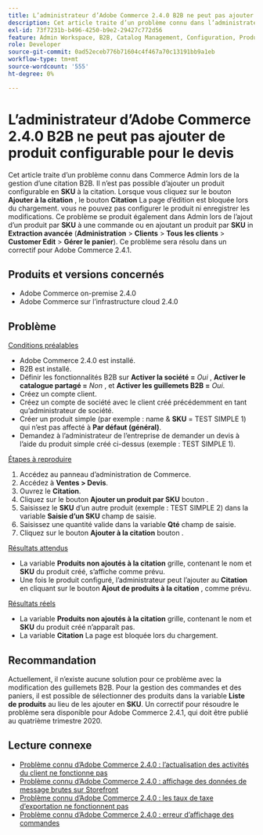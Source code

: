 ```yaml
---
title: L’administrateur d’Adobe Commerce 2.4.0 B2B ne peut pas ajouter de produit configurable pour le devis
description: Cet article traite d’un problème connu dans l’administrateur Commerce lors de la gestion d’une citation B2B. Il n’est pas possible d’ajouter un produit configurable par **SKU** au guillemet. Lorsque vous cliquez sur le bouton **Ajouter à la citation**, la page d’édition **Citation** est bloquée et vous ne pouvez pas configurer le produit ni enregistrer les modifications. Ce problème se produit également dans Admin lors de l’ajout d’un produit par **SKU** à une commande ou de l’ajout d’un produit par **SKU** dans **Advanced Checkout** (**Admin** &gt; **Customers** &gt; **Tous les clients** &gt; **Customer Edit &gt;Gérer le panier). Ce problème sera résolu dans un correctif pour Adobe Commerce 2.4.1.
exl-id: 73f7231b-b496-4250-b9e2-29427c772d56
feature: Admin Workspace, B2B, Catalog Management, Configuration, Products, Quotes
role: Developer
source-git-commit: 0ad52eceb776b71604c4f467a70c13191bb9a1eb
workflow-type: tm+mt
source-wordcount: '555'
ht-degree: 0%

---
```


# L’administrateur d’Adobe Commerce 2.4.0 B2B ne peut pas ajouter de produit configurable pour le devis

Cet article traite d’un problème connu dans Commerce Admin lors de la gestion d’une citation B2B. Il n’est pas possible d’ajouter un produit configurable en **SKU** à la citation. Lorsque vous cliquez sur le bouton **Ajouter à la citation** , le bouton **Citation** La page d’édition est bloquée lors du chargement. vous ne pouvez pas configurer le produit ni enregistrer les modifications. Ce problème se produit également dans Admin lors de l’ajout d’un produit par **SKU** à une commande ou en ajoutant un produit par **SKU** in **Extraction avancée** (**Administration** > **Clients** > **Tous les clients** > **Customer Edit** > **Gérer le panier**). Ce problème sera résolu dans un correctif pour Adobe Commerce 2.4.1.

## Produits et versions concernés

* Adobe Commerce on-premise 2.4.0
* Adobe Commerce sur l’infrastructure cloud 2.4.0

## Problème

<u>Conditions préalables</u>

* Adobe Commerce 2.4.0 est installé.
* B2B est installé.
* Définir les fonctionnalités B2B sur **Activer la société =**  *Oui* , **Activer le catalogue partagé =**  *Non* , et **Activer les guillemets B2B =**  *Oui*.
* Créez un compte client.
* Créez un compte de société avec le client créé précédemment en tant qu’administrateur de société.
* Créer un produit simple (par exemple : name &amp; **SKU** = TEST SIMPLE 1) qui n’est pas affecté à **Par défaut (général)**.
* Demandez à l’administrateur de l’entreprise de demander un devis à l’aide du produit simple créé ci-dessus (exemple : TEST SIMPLE 1).

<u>Étapes à reproduire</u>

1. Accédez au panneau d’administration de Commerce.
1. Accédez à **Ventes > Devis**.
1. Ouvrez le **Citation**.
1. Cliquez sur le bouton **Ajouter un produit par SKU** bouton .
1. Saisissez le **SKU** d’un autre produit (exemple : TEST SIMPLE 2) dans la variable **Saisie d’un SKU** champ de saisie.
1. Saisissez une quantité valide dans la variable **Qté** champ de saisie.
1. Cliquez sur le bouton **Ajouter à la citation** bouton .

<u>Résultats attendus</u>

* La variable **Produits non ajoutés à la citation** grille, contenant le nom et **SKU** du produit créé, s’affiche comme prévu.
* Une fois le produit configuré, l’administrateur peut l’ajouter au **Citation** en cliquant sur le bouton **Ajout de produits à la citation** , comme prévu.

<u>Résultats réels</u>

* La variable **Produits non ajoutés à la citation** grille, contenant le nom et **SKU** du produit créé n’apparaît pas.
* La variable **Citation** La page est bloquée lors du chargement.

## Recommandation

Actuellement, il n’existe aucune solution pour ce problème avec la modification des guillemets B2B. Pour la gestion des commandes et des paniers, il est possible de sélectionner des produits dans la variable **Liste de produits** au lieu de les ajouter en **SKU**. Un correctif pour résoudre le problème sera disponible pour Adobe Commerce 2.4.1, qui doit être publié au quatrième trimestre 2020.

## Lecture connexe

* [Problème connu d’Adobe Commerce 2.4.0 : l’actualisation des activités du client ne fonctionne pas](/help/troubleshooting/miscellaneous/magento-2-4-0-refresh-on-customer-activities-does-not-work.md)
* [Problème connu d’Adobe Commerce 2.4.0 : affichage des données de message brutes sur Storefront](/help/troubleshooting/storefront/magento-2-4-0-issue-storefront-raw-message-data-display.md)
* [Problème connu d’Adobe Commerce 2.4.0 : les taux de taxe d’exportation ne fonctionnent pas](/help/troubleshooting/miscellaneous/magento-2-4-0-known-issue-export-tax-rates-does-not-work.md)
* [Problème connu d’Adobe Commerce 2.4.0 : erreur d’affichage des commandes](/help/troubleshooting/storefront/magento-2-4-0-known-issue-orders-display-error.md)
